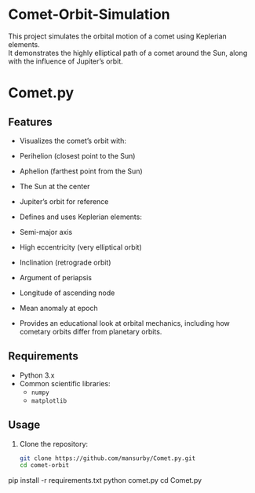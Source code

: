 # Comet-Orbit-Simulation
This project simulates the orbital motion of a comet using Keplerian elements.  
It demonstrates the highly elliptical path of a comet around the Sun, along with the influence of Jupiter’s orbit.
# Comet.py

## Features
- Visualizes the comet’s orbit with:
- Perihelion (closest point to the Sun)
- Aphelion (farthest point from the Sun)
- The Sun at the center
- Jupiter’s orbit for reference

- Defines and uses Keplerian elements:
- Semi-major axis
- High eccentricity (very elliptical orbit)
- Inclination (retrograde orbit)
- Argument of periapsis
- Longitude of ascending node
- Mean anomaly at epoch
- Provides an educational look at orbital mechanics, including how cometary orbits differ from planetary orbits.

## Requirements

- Python 3.x  
- Common scientific libraries:  
  - `numpy`  
  - `matplotlib`

## Usage

1. Clone the repository:  
   ```bash
   git clone https://github.com/mansurby/Comet.py.git
   cd comet-orbit
pip install -r requirements.txt
python comet.py
   cd Comet.py

